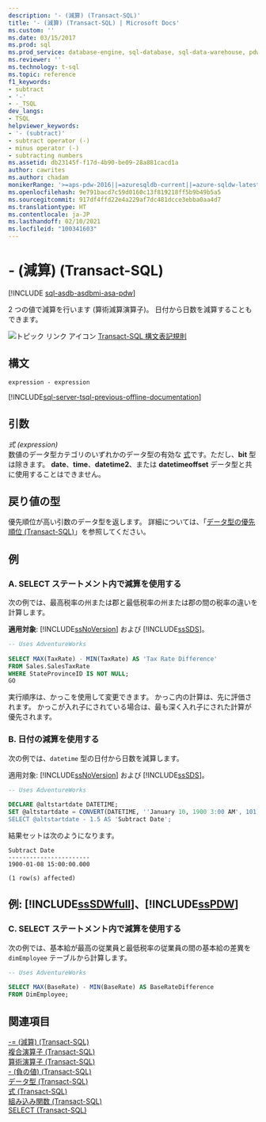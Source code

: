 ```yaml
---
description: '- (減算) (Transact-SQL)'
title: '- (減算) (Transact-SQL) | Microsoft Docs'
ms.custom: ''
ms.date: 03/15/2017
ms.prod: sql
ms.prod_service: database-engine, sql-database, sql-data-warehouse, pdw
ms.reviewer: ''
ms.technology: t-sql
ms.topic: reference
f1_keywords:
- subtract
- '-'
- -_TSQL
dev_langs:
- TSQL
helpviewer_keywords:
- '- (subtract)'
- subtract operator (-)
- minus operator (-)
- subtracting numbers
ms.assetid: db23145f-f17d-4b90-be09-28a881cacd1a
author: cawrites
ms.author: chadam
monikerRange: '>=aps-pdw-2016||=azuresqldb-current||=azure-sqldw-latest||>=sql-server-2016||>=sql-server-linux-2017||=azuresqldb-mi-current'
ms.openlocfilehash: 9e791bacd7c59d0160c13f819218ff5b9b49b5a5
ms.sourcegitcommit: 917df4ffd22e4a229af7dc481dcce3ebba0aa4d7
ms.translationtype: HT
ms.contentlocale: ja-JP
ms.lasthandoff: 02/10/2021
ms.locfileid: "100341603"
---
```

# <a name="--subtraction-transact-sql"></a>- (減算) (Transact-SQL)
[!INCLUDE [sql-asdb-asdbmi-asa-pdw](../../includes/applies-to-version/sql-asdb-asdbmi-asa-pdw.md)]

  2 つの値で減算を行います (算術減算演算子)。 日付から日数を減算することもできます。  
  
 ![トピック リンク アイコン](../../database-engine/configure-windows/media/topic-link.gif "トピック リンク アイコン") [Transact-SQL 構文表記規則](../../t-sql/language-elements/transact-sql-syntax-conventions-transact-sql.md)  
  
## <a name="syntax"></a>構文  
  
```syntaxsql  
expression - expression  
```  
  
[!INCLUDE[sql-server-tsql-previous-offline-documentation](../../includes/sql-server-tsql-previous-offline-documentation.md)]

## <a name="arguments"></a>引数
 *式 (expression)*  
 数値のデータ型カテゴリのいずれかのデータ型の有効な [式](../../t-sql/language-elements/expressions-transact-sql.md)です。ただし、**bit** 型は除きます。 **date**、**time**、**datetime2**、または **datetimeoffset** データ型と共に使用することはできません。  
  
## <a name="result-types"></a>戻り値の型  
 優先順位が高い引数のデータ型を返します。 詳細については、「[データ型の優先順位 &#40;Transact-SQL&#41;](../../t-sql/data-types/data-type-precedence-transact-sql.md)」を参照してください。  
  
## <a name="examples"></a>例  
  
### <a name="a-using-subtraction-in-a-select-statement"></a>A. SELECT ステートメント内で減算を使用する  
 次の例では、最高税率の州または郡と最低税率の州または郡の間の税率の違いを計算します。  
  
 **適用対象**: [!INCLUDE[ssNoVersion](../../includes/ssnoversion-md.md)] および [!INCLUDE[ssSDS](../../includes/sssds-md.md)]。  
  
```sql  
-- Uses AdventureWorks  
  
SELECT MAX(TaxRate) - MIN(TaxRate) AS 'Tax Rate Difference'  
FROM Sales.SalesTaxRate  
WHERE StateProvinceID IS NOT NULL;  
GO  
```  
  
 実行順序は、かっこを使用して変更できます。 かっこ内の計算は、先に評価されます。 かっこが入れ子にされている場合は、最も深く入れ子にされた計算が優先されます。  
  
### <a name="b-using-date-subtraction"></a>B. 日付の減算を使用する  
 次の例では、`datetime` 型の日付から日数を減算します。  
  
 適用対象: [!INCLUDE[ssNoVersion](../../includes/ssnoversion-md.md)] および [!INCLUDE[ssSDS](../../includes/sssds-md.md)]。  
  
```sql  
-- Uses AdventureWorks  
  
DECLARE @altstartdate DATETIME;  
SET @altstartdate = CONVERT(DATETIME, ''January 10, 1900 3:00 AM', 101);  
SELECT @altstartdate - 1.5 AS 'Subtract Date';  
```  
  
 結果セットは次のようになります。  
  
 ```
 Subtract Date  
 -----------------------  
 1900-01-08 15:00:00.000  

 (1 row(s) affected)
 ```  
  
## <a name="examples-sssdwfull-and-sspdw"></a>例: [!INCLUDE[ssSDWfull](../../includes/sssdwfull-md.md)]、[!INCLUDE[ssPDW](../../includes/sspdw-md.md)]  
  
### <a name="c-using-subtraction-in-a-select-statement"></a>C. SELECT ステートメント内で減算を使用する  
 次の例では、基本給が最高の従業員と最低税率の従業員の間の基本給の差異を `dimEmployee` テーブルから計算します。  
  
```sql  
-- Uses AdventureWorks  
  
SELECT MAX(BaseRate) - MIN(BaseRate) AS BaseRateDifference  
FROM DimEmployee;  
```  
  
## <a name="see-also"></a>関連項目  
 [-= &#40;減算&#41; &#40;Transact-SQL&#41;](../../t-sql/language-elements/subtract-equals-transact-sql.md)   
 [複合演算子 &#40;Transact-SQL&#41;](../../t-sql/language-elements/compound-operators-transact-sql.md)  
 [算術演算子 &#40;Transact-SQL&#41;](../../t-sql/language-elements/arithmetic-operators-transact-sql.md)   
 [- &#40;負の値&#41; &#40;Transact-SQL&#41;](../../t-sql/language-elements/unary-operators-negative.md)   
 [データ型 &#40;Transact-SQL&#41;](../../t-sql/data-types/data-types-transact-sql.md)   
 [式 &#40;Transact-SQL&#41;](../../t-sql/language-elements/expressions-transact-sql.md)   
 [組み込み関数 &#40;Transact-SQL&#41;](~/t-sql/functions/functions.md)   
 [SELECT &#40;Transact-SQL&#41;](../../t-sql/queries/select-transact-sql.md)   
  
  


